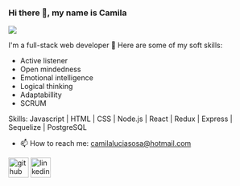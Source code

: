 ### Hi there 👋, my name is Camila
![](https://i.pinimg.com/564x/1e/2f/c0/1e2fc0397c9d032f89448c6e2a784a84.jpg)

I'm a full-stack web developer  📲
Here are some of my soft skills: 
- Active listener
- Open mindedness
- Emotional intelligence
- Logical thinking
- Adaptabillity
- SCRUM

Skills: Javascript | HTML | CSS | Node.js | React | Redux | Express | Sequelize | PostgreSQL 

- 📫 How to reach me:  camilaluciasosa@hotmail.com 


[<img src='https://cdn.jsdelivr.net/npm/simple-icons@3.0.1/icons/github.svg' alt='github' height='40'>](https://github.com/ccamisoss)  [<img src='https://cdn.jsdelivr.net/npm/simple-icons@3.0.1/icons/linkedin.svg' alt='linkedin' height='40'>](https://www.linkedin.com/in/camilasosa-fullstack/)  

